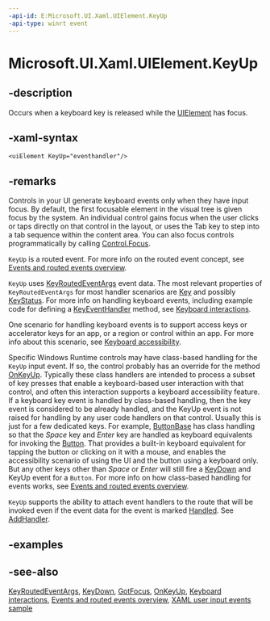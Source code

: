```yaml
---
-api-id: E:Microsoft.UI.Xaml.UIElement.KeyUp
-api-type: winrt event
---
```


<!-- Event syntax
public event Microsoft.UI.Xaml.Input.KeyEventHandler KeyUp
-->

# Microsoft.UI.Xaml.UIElement.KeyUp

## -description

Occurs when a keyboard key is released while the [UIElement](uielement.md) has focus.

## -xaml-syntax

```xaml
<uiElement KeyUp="eventhandler"/>
```

## -remarks

Controls in your UI generate keyboard events only when they have input focus. By default, the first focusable element in the visual tree is given focus by the system. An individual control gains focus when the user clicks or taps directly on that control in the layout, or uses the Tab key to step into a tab sequence within the content area. You can also focus controls programmatically by calling [Control.Focus](/uwp/api/windows.ui.xaml.controls.control.focus(windows.ui.xaml.focusstate)).

`KeyUp` is a routed event. For more info on the routed event concept, see [Events and routed events overview](/windows/uwp/xaml-platform/events-and-routed-events-overview).

`KeyUp` uses [KeyRoutedEventArgs](../microsoft.ui.xaml.input/keyroutedeventargs.md) event data. The most relevant properties of `KeyRoutedEventArgs` for most handler scenarios are [Key](../microsoft.ui.xaml.input/keyroutedeventargs_key.md) and possibly [KeyStatus](../microsoft.ui.xaml.input/keyroutedeventargs_keystatus.md). For more info on handling keyboard events, including example code for defining a [KeyEventHandler](../microsoft.ui.xaml.input/keyeventhandler.md) method, see [Keyboard interactions](/windows/uwp/input-and-devices/keyboard-interactions).

One scenario for handling keyboard events is to support access keys or accelerator keys for an app, or a region or control within an app. For more info about this scenario, see [Keyboard accessibility](/windows/uwp/accessibility/keyboard-accessibility).

Specific Windows Runtime controls may have class-based handling for the `KeyUp` input event. If so, the control probably has an override for the method [OnKeyUp](../microsoft.ui.xaml.controls/control_onkeyup_926147804.md). Typically these class handlers are intended to process a subset of key presses that enable a keyboard-based user interaction with that control, and often this interaction supports a keyboard accessibility feature. If a keyboard key event is handled by class-based handling, then the key event is considered to be already handled, and the KeyUp event is not raised for handling by any user code handlers on that control. Usually this is just for a few dedicated keys. For example, [ButtonBase](../microsoft.ui.xaml.controls.primitives/buttonbase.md) has class handling so that the _Space_ key and _Enter_ key are handled as keyboard equivalents for invoking the [Button](../microsoft.ui.xaml.controls/button.md). That provides a built-in keyboard equivalent for tapping the button or clicking on it with a mouse, and enables the accessibility scenario of using the UI and the button using a keyboard only. But any other keys other than _Space_ or _Enter_ will still fire a [KeyDown](uielement_keydown.md) and KeyUp event for a `Button`. For more info on how class-based handling for events works, see [Events and routed events overview](/windows/uwp/xaml-platform/events-and-routed-events-overview).

`KeyUp` supports the ability to attach event handlers to the route that will be invoked even if the event data for the event is marked [Handled](../microsoft.ui.xaml.input/keyroutedeventargs_handled.md). See [AddHandler](uielement_addhandler_1350394113.md).

## -examples

## -see-also

[KeyRoutedEventArgs](../microsoft.ui.xaml.input/keyroutedeventargs.md), [KeyDown](uielement_keydown.md), [GotFocus](uielement_gotfocus.md), [OnKeyUp](../microsoft.ui.xaml.controls/control_onkeyup_926147804.md), [Keyboard interactions](/windows/uwp/input-and-devices/keyboard-interactions), [Events and routed events overview](/windows/uwp/xaml-platform/events-and-routed-events-overview), [XAML user input events sample](https://github.com/microsoftarchive/msdn-code-gallery-microsoft/tree/master/Official%20Windows%20Platform%20Sample/Input%20XAML%20user%20input%20events%20sample)

